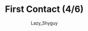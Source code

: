 ---
media: "images/rounds/round_4_2/first_contact_4.png"
media_type: image
type: art
title: First Contact (4/6)
author: [Lazy_Shyguy]
desc: A Nanotrasen expedition team makes first contact with the Soviet expeditionary force.
---